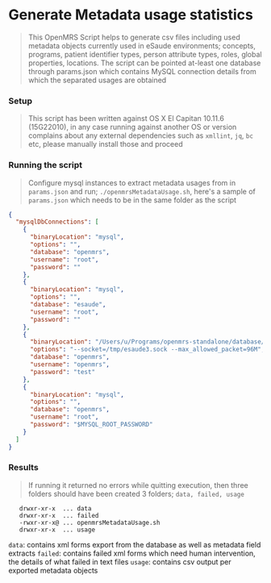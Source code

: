 # Generate Metadata usage statistics
> This OpenMRS Script helps to generate csv files including used metadata objects currently used in eSaude environments; concepts, programs, patient identifier types, person attribute types, roles, global properties, locations. The script can be pointed at-least one database through params.json which contains MySQL connection details from which the separated usages are obtained


### Setup
> This script has been written against OS X El Capitan 10.11.6 (15G22010), in any case running against another OS or version complains about any external dependencies such as `xmllint`, `jq`, `bc` etc, please manually install those and proceed

### Running the script
>  Configure mysql instances to extract metadata usages from in `params.json` and run; `./openmrsMetadataUsage.sh`, here's a sample of `params.json` which needs to be in the same folder as the script
```json
{
  "mysqlDbConnections": [
    {
      "binaryLocation": "mysql",
      "options": "",
      "database": "openmrs",
      "username": "root",
      "password": ""
    },
    {
      "binaryLocation": "mysql",
      "options": "",
      "database": "esaude",
      "username": "root",
      "password": ""
    },
    {
      "binaryLocation": "/Users/u/Programs/openmrs-standalone/database/./mysql",
      "options": "--socket=/tmp/esaude3.sock --max_allowed_packet=96M",
      "database": "openmrs",
      "username": "openmrs",
      "password": "test"
    },
    {
      "binaryLocation": "mysql",
      "options": "",
      "database": "openmrs",
      "username": "root",
      "password": "$MYSQL_ROOT_PASSWORD"
    }
  ]
}
```

### Results
> If running it returned no errors while quitting execution, then three folders should have been created 3 folders; `data, failed, usage`
```
   drwxr-xr-x  ... data
   drwxr-xr-x  ... failed
   -rwxr-xr-x@ ... openmrsMetadataUsage.sh
   drwxr-xr-x  ... usage
   ```
   `data`: contains xml forms export from the database as well as metadata field extracts
   `failed`: contains failed xml forms which need human intervention, the details of what failed in text files
   `usage`: contains csv output per exported metadata objects
